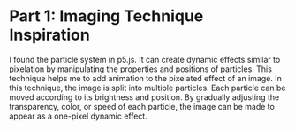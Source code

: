 # Part 1: Imaging Technique Inspiration
I found the particle system in p5.js. It can create dynamic effects similar to pixelation by manipulating the properties and positions of particles. This technique helps me to add animation to the pixelated effect of an image. 
In this technique, the image is split into multiple particles. Each particle can be moved according to its brightness and position. By gradually adjusting the transparency, color, or speed of each particle, the image can be made to appear as a one-pixel dynamic effect.